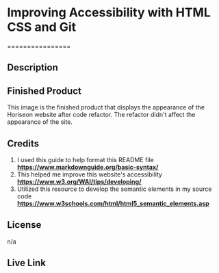 # Improving Accessibility with HTML CSS and Git
================

## Description

## Finished Product 

This image is the finished product that displays the appearance of the Horiseon website after code refactor. The refactor didn't affect the appearance of the site. 

## Credits

1. I used this guide to help format this README file **<https://www.markdownguide.org/basic-syntax/>**
2. This helped me improve this website's accessibility
**<https://www.w3.org/WAI/tips/developing/>**
3. Utilized this resource to develop the semantic elements in my source code 
**<https://www.w3schools.com/html/html5_semantic_elements.asp>**

## License

n/a

## Live Link
